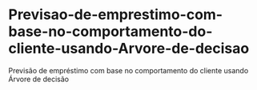 # Previsao-de-emprestimo-com-base-no-comportamento-do-cliente-usando-Arvore-de-decisao
Previsão de empréstimo com base no comportamento do cliente usando Árvore de decisão
